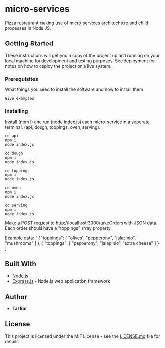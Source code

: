 






# micro-services

Pizza restaurant making use of micro-services architechture and child processes in Node JS.

## Getting Started

These instructions will get you a copy of the project up and running on your local machine for development and testing purposes. See deployment for notes on how to deploy the project on a live system.

### Prerequisites

What things you need to install the software and how to install them

```
Give examples
```

### Installing

Install (npm i) and run (node index.js) each micro-service in a seperate terminal. (api, dough, toppings, oven, serving).

```
cd api
npm i
node index.js
```
```
cd dough
npm i
node index.js
```
```
cd toppings
npm i
node index.js
```
```
cd oven
npm i
node index.js
```
```
cd serving
npm i
node index.js
```

Make a POST request to http://localhost:3000/takeOrders with JSON data.
Each order should have a "toppings" array property. 

Example data:
[
  {
    "toppings": [
      "olives",
      "pepperony",
      "jalapinio",
      "mushrooms"
    ]
  },
  {
    "toppings": [
      "pepperony",
      "jalapinio",
      "extra cheese"
    ]
  }  
]


## Built With

* [Node.js](https://nodejs.org/en/docs/) 
* [Express.js](https://expressjs.com/) - Node.js web application framework


## Author

* **Tal Bar**

## License

This project is licensed under the MIT License - see the [LICENSE.md](LICENSE.md) file for details

